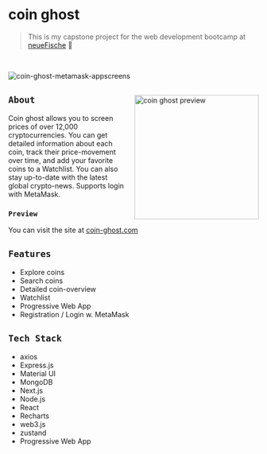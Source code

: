 # coin ghost

> This is my capstone project for the web development bootcamp at [neueFische](https://www.neuefische.de/weiterbildung/web-development) 🦈
<br/>

![coin-ghost-metamask-appscreens](https://user-images.githubusercontent.com/79465800/155755519-f2bfa30a-0c17-4d4d-8d99-6e1382a8915a.svg)

<img align="right" src="https://user-images.githubusercontent.com/79465800/155758554-c34c5641-c11a-46bd-b7a8-909f8cab7799.gif" alt="coin ghost preview" width="250px"  style="margin-left:16px; margin-top:16px"/>

## `About`

Coin ghost allows you to screen prices of over 12,000 cryptocurrencies. You can get detailed information about each coin, track their price-movement over time, and add your favorite coins to a Watchlist. You can also stay up-to-date with the latest global crypto-news. Supports login with MetaMask.

### `Preview`
You can visit the site at [coin-ghost.com](https://serientracker.herokuapp.com/)

## `Features`
* Explore coins
* Search coins
* Detailed coin-overview
* Watchlist
* Progressive Web App
* Registration / Login w. MetaMask

## `Tech Stack`
- axios
- Express.js
- Material UI
- MongoDB
- Next.js
- Node.js
- React
- Recharts
- web3.js
- zustand
- Progressive Web App
